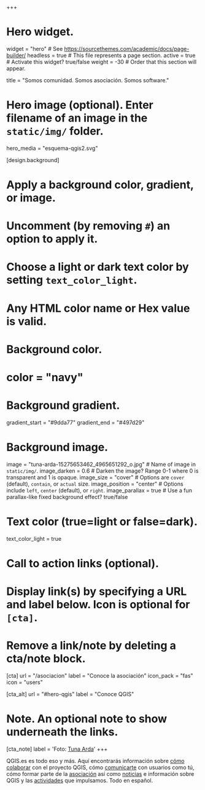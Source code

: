 +++
# Hero widget.
widget = "hero"  # See https://sourcethemes.com/academic/docs/page-builder/
headless = true  # This file represents a page section.
active = true  # Activate this widget? true/false
weight = -30  # Order that this section will appear.

title = "Somos comunidad. Somos asociación. Somos software."

# Hero image (optional). Enter filename of an image in the `static/img/` folder.
hero_media = "esquema-qgis2.svg"

[design.background]
  # Apply a background color, gradient, or image.
  #   Uncomment (by removing `#`) an option to apply it.
  #   Choose a light or dark text color by setting `text_color_light`.
  #   Any HTML color name or Hex value is valid.

  # Background color.
  # color = "navy"

  # Background gradient.
  gradient_start = "#9dda77"
  gradient_end = "#497d29"

  # Background image.
  image = "tuna-arda-15275653462_4965651292_o.jpg"  # Name of image in `static/img/`.
  image_darken = 0.6  # Darken the image? Range 0-1 where 0 is transparent and 1 is opaque.
  image_size = "cover"  #  Options are `cover` (default), `contain`, or `actual` size.
  image_position = "center"  # Options include `left`, `center` (default), or `right`.
  image_parallax = true  # Use a fun parallax-like fixed background effect? true/false

  # Text color (true=light or false=dark).
  text_color_light = true

# Call to action links (optional).
#   Display link(s) by specifying a URL and label below. Icon is optional for `[cta]`.
#   Remove a link/note by deleting a cta/note block.
[cta]
  url = "/asociacion"
  label = "Conoce la asociación"
  icon_pack = "fas"
  icon = "users"

[cta_alt]
  url = "#hero-qgis"
  label = "Conoce QGIS"

# Note. An optional note to show underneath the links.
[cta_note]
  label = 'Foto: [Tuna Arda](https://www.flickr.com/photos/tunardia/15275653462/in/pool-qgis/)'
+++

QGIS.es es todo eso y más. Aquí encontrarás información sobre [cómo colaborar](#colabora) con el proyecto QGIS, cómo [comunicarte](#redes-sociales) con usuarios como tú, cómo formar parte de la [asociación](/asociacion) así como [noticias](#posts) e información sobre QGIS y las [actividades](#talks) que impulsamos. Todo en español.
